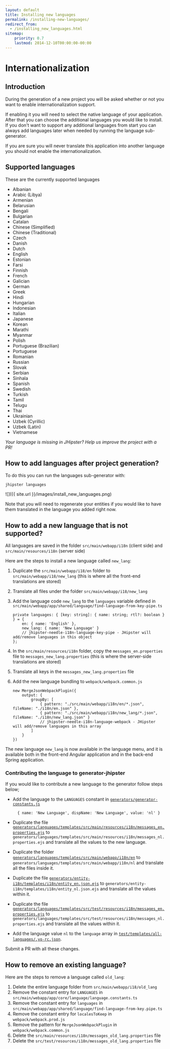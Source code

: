 ```yaml
---
layout: default
title: Installing new languages
permalink: /installing-new-languages/
redirect_from:
  - /installing_new_languages.html
sitemap:
    priority: 0.7
    lastmod: 2014-12-10T00:00:00-00:00
---
```


# <i class="fa fa-flag"></i> Internationalization

## Introduction

During the generation of a new project you will be asked whether or not you want to enable internationalization support.

If enabling it you will need to select the native language of your application. After that you can choose the additional languages you would like to install. If you don't want to support any additional languages from start you can always add languages later when needed by running the language sub-generator.

If you are sure you will never translate this application into another language you should not enable the internationalization.

## Supported languages

These are the currently supported languages

*   Albanian
*   Arabic (Libya)
*   Armenian
*   Belarusian
*   Bengali
*   Bulgarian
*   Catalan
*   Chinese (Simplified)
*   Chinese (Traditional)
*   Czech 
*   Danish 
*   Dutch 
*   English 
*   Estonian 
*   Farsi
*   Finnish 
*   French 
*   Galician 
*   German 
*   Greek 
*   Hindi 
*   Hungarian 
*   Indonesian
*   Italian 
*   Japanese 
*   Korean 
*   Marathi 
*   Myanmar 
*   Polish 
*   Portuguese (Brazilian)
*   Portuguese 
*   Romanian 
*   Russian 
*   Slovak 
*   Serbian
*   Sinhala 
*   Spanish 
*   Swedish 
*   Turkish 
*   Tamil 
*   Telugu 
*   Thai 
*   Ukrainian
*   Uzbek (Cyrillic)
*   Uzbek (Latin)
*   Vietnamese 

_Your language is missing in JHipster? Help us improve the project with a PR!_

## How to add languages after project generation?

To do this you can run the languages sub-generator with:

`jhipster languages`

![]({{ site.url }}/images/install_new_languages.png)

Note that you will need to regenerate your entities if you would like to have them translated in the language you added right now.

## How to add a new language that is not supported?

All languages are saved in the folder `src/main/webapp/i18n` (client side) and `src/main/resources/i18n` (server side)

Here are the steps to install a new language called `new_lang`:

1.  Duplicate the `src/main/webapp/i18/en` folder to `src/main/webapp/i18/new_lang` (this is where all the front-end translations are stored)
2.  Translate all files under the folder `src/main/webapp/i18/new_lang`
3.  Add the language code `new_lang` to the `languages` variable defined in `src/main/webapp/app/shared/language/find-language-from-key-pipe.ts`

        private languages: { [key: string]: { name: string; rtl?: boolean } } = {
            en: { name: 'English' },
            new_lang: { name: 'New Language' }
            // jhipster-needle-i18n-language-key-pipe - JHipster will add/remove languages in this object
        };

4.  In the `src/main/resources/i18n` folder, copy the `messages_en.properties` file to `messages_new_lang.properties` (this is where the server-side translations are stored)
5.  Translate all keys in the `messages_new_lang.properties` file
6.  Add the new language bundling to `webpack/webpack.common.js`

        new MergeJsonWebpackPlugin({
            output: {
                groupBy: [
                    { pattern: "./src/main/webapp/i18n/en/*.json", fileName: "./i18n/en.json" },
                    { pattern: "./src/main/webapp/i18n/new_lang/*.json", fileName: "./i18n/new_lang.json" }
                    // jhipster-needle-i18n-language-webpack - JHipster will add/remove languages in this array
                ]
            }
        })


The new language `new_lang` is now available in the language menu, and it is available both in the front-end Angular application and in the back-end Spring application.

### Contributing the language to generator-jhipster

If you would like to contribute a new language to the generator follow steps below;

- Add the language to the `LANGUAGES` constant in [`generators/generator-constants.js`](https://github.com/jhipster/generator-jhipster/blob/main/generators/generator-constants.js)

        { name: 'New Language', dispName: 'New Language', value: 'nl' }

- Duplicate the file [`generators/languages/templates/src/main/resources/i18n/messages_en.properties.ejs`](https://github.com/jhipster/generator-jhipster/blob/main/generators/languages/templates/src/main/resources/i18n/messages_en.properties.ejs) to `generators/languages/templates/src/main/resources/i18n/messages_nl.properties.ejs` and translate all the values to the new language.   

- Duplicate the folder [`generators/languages/templates/src/main/webapp/i18n/en`](https://github.com/jhipster/generator-jhipster/tree/main/generators/languages/templates/src/main/webapp/i18n/en) to `generators/languages/templates/src/main/webapp/i18n/nl` and translate all the files inside it. 

- Duplicate the file [`generators/entity-i18n/templates/i18n/entity_en.json.ejs`](https://github.com/jhipster/generator-jhipster/blob/main/generators/entity-i18n/templates/i18n/entity_en.json.ejs) to `generators/entity-i18n/templates/i18n/entity_nl.json.ejs` and translate all the values within it.

- Duplicate the file [`generators/languages/templates/src/test/resources/i18n/messages_en.properties.ejs`](https://github.com/jhipster/generator-jhipster/blob/main/generators/server/templates/src/test/resources/i18n/messages_en.properties.ejs) to `generators/languages/templates/src/test/resources/i18n/messages_nl.properties.ejs` and translate all the values within it.

- Add the language value `nl` to the `language` array in [`test/templates/all-languages/.yo-rc.json`](https://github.com/jhipster/generator-jhipster/blob/main/test/templates/all-languages/.yo-rc.json).

Submit a PR with all these changes.

## How to remove an existing language?

Here are the steps to remove a language called `old_lang`:

1.  Delete the entire language folder from `src/main/webapp/i18/old_lang`
2.  Remove the constant entry for `LANGUAGES` in `src/main/webapp/app/core/language/language.constants.ts`
3.  Remove the constant entry for `languages` in `src/main/webapp/app/shared/language/find-language-from-key.pipe.ts`
4.  Remove the constant entry for `localesToKeep` in `webpack/webpack.prod.js` 
5.  Remove the pattern for `MergeJsonWebpackPlugin` in `webpack/webpack.common.js` 
6.  Delete the `src/main/resources/i18n/messages_old_lang.properties` file
7.  Delete the `src/test/resources/i18n/messages_old_lang.properties` file
